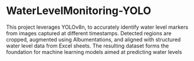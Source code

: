 # WaterLevelMonitoring-YOLO
This project leverages YOLOv8n, to accurately identify water level markers from images captured at different timestamps. Detected regions are cropped, augmented using Albumentations, and aligned with structured water level data from Excel sheets. The resulting dataset forms the foundation for machine learning models aimed at predicting water levels
